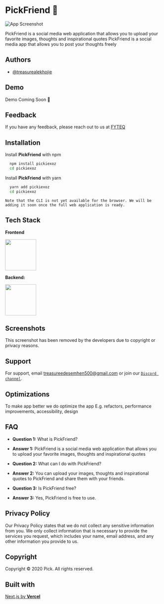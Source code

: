 # PickFriend 📸

![App Screenshot](https://media4.giphy.com/media/qgQUggAC3Pfv687qPC/giphy.gif?cid=ecf05e47zweq7cq4abk5hhlwj6eblsfy52xm7mug2ooaysdj&rid=giphy.gif&ct=g)

PickFriend is a social media web application that allows you to upload your favorite images, thoughts and inspirational quotes
PickFriend is a social media app that allows you to post your thoughts freely

## Authors

- [@treasurealekhojie](https://github.com/creative-tutorials)

## Demo

Demo Coming Soon 🚀

## Feedback

If you have any feedback, please reach out to us at [FYTEQ](mailto:treasureedesemhen500@gmail.com)

## Installation

Install **PickFriend** with npm

```bash
  npm install pickiexoz
  cd pickiexoz
```

Install **PickFriend** with yarn

```bash
  yarn add pickiexoz
  cd pickiexoz
```

```
Note that the CLI is not yet available for the browser. We will be adding it soon once the full web application is ready.
```

## Tech Stack

**Frontend**

<img src="https://www.svgrepo.com/show/354112/nextjs.svg" width="100px"/>

**Backend:**

<img src="https://www.svgrepo.com/show/353735/firebase.svg" width="100px"/>

## Screenshots

This screenshot has been removed by the developers due to copyright or privacy reasons.

## Support

For support, email treasureedesemhen500@gmail.com or join our [`Discord channel`](https://discord.gg/AYxRnTC82H).

## Optimizations

To make app better we do optimize the app E.g. refactors, performance improvements, accessibility, design

## FAQ

- **Question 1:** What is PickFriend?
- **Answer 1:** PickFriend is a social media web application that allows you to upload your favorite images, thoughts and inspirational quotes

- **Question 2:** What can I do with PickFriend?

- **Answer 2:** You can upload your images, thoughts and inspirational quotes to PickFriend and share them with your friends.

- **Question 3:** Is PickFriend free?

- **Answer 3:** Yes, PickFriend is free to use.

## Privacy Policy

Our Privacy Policy states that we do not collect any sensitive information from you. We only collect information that is necessary to provide the services you request, which includes your name, email address, and any other information you provide to us.

## Copyright

Copyright © 2020 Pick. All rights reserved.


## Built with

[Next.js by **Vercel**](https://nextjs.org)
